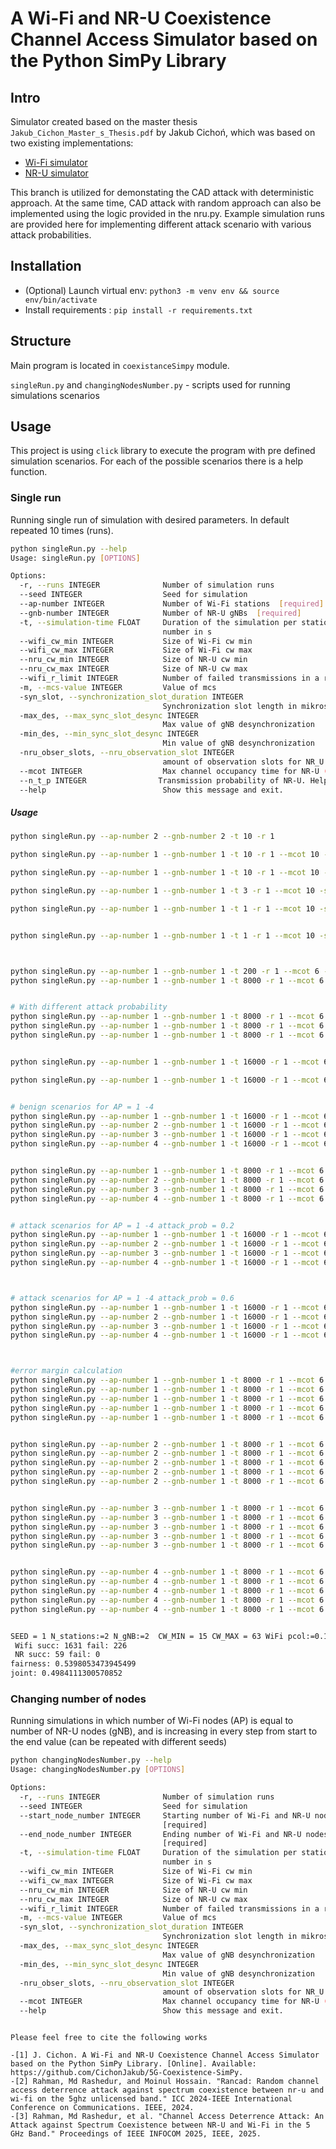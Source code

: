 # A Wi-Fi and NR-U Coexistence Channel Access Simulator based on the Python SimPy Library

## Intro
Simulator created based on the master thesis `Jakub_Cichon_Master_s_Thesis.pdf` by Jakub Cichoń, which was based on two existing implementations:
* [Wi-Fi simulator](https://github.com/ToporPawel/DCF-Simpy)
* [NR-U simulator](https://github.com/marekzajac97/nru-channel-access)

This branch is utilized for demonstating the CAD attack with deterministic approach. At the same time, CAD attack with random approach can also be implemented using the logic provided in the nru.py. Example simulation runs are provided here for implementing different attack scenario with various attack probabilities.

## Installation

- (Optional) Launch virtual env: `python3 -m venv env && source env/bin/activate`
- Install requirements : `pip install -r requirements.txt`

## Structure

Main program is located in `coexistanceSimpy` module.

`singleRun.py` and `changingNodesNumber.py` - scripts used for running simulations scenarios



## Usage

This project is using `click` library to execute the program with pre defined simulation scenarios. For each of the possible scenarios there is a help function.

### Single run
Running single run of simulation with desired parameters. In default repeated 10 times (runs).

```bash
python singleRun.py --help
Usage: singleRun.py [OPTIONS]

Options:
  -r, --runs INTEGER              Number of simulation runs
  --seed INTEGER                  Seed for simulation
  --ap-number INTEGER             Number of Wi-Fi stations  [required]
  --gnb-number INTEGER            Number of NR-U gNBs  [required]
  -t, --simulation-time FLOAT     Duration of the simulation per stations
                                  number in s
  --wifi_cw_min INTEGER           Size of Wi-Fi cw min
  --wifi_cw_max INTEGER           Size of Wi-Fi cw max
  --nru_cw_min INTEGER            Size of NR-U cw min
  --nru_cw_max INTEGER            Size of NR-U cw max
  --wifi_r_limit INTEGER          Number of failed transmissions in a row
  -m, --mcs-value INTEGER         Value of mcs
  -syn_slot, --synchronization_slot_duration INTEGER
                                  Synchronization slot length in mikrosecounds
  -max_des, --max_sync_slot_desync INTEGER
                                  Max value of gNB desynchronization
  -min_des, --min_sync_slot_desync INTEGER
                                  Min value of gNB desynchronization
  -nru_obser_slots, --nru_observation_slot INTEGER
                                  amount of observation slots for NR_U
  --mcot INTEGER                  Max channel occupancy time for NR-U (ms)
  --n_t_p INTEGER                Transmission probability of NR-U. Helps to show the attack probability. attack probability= (100-trasmission probability)/100 (default-100)
  --help                          Show this message and exit.

```
##### Usage
```bash
python singleRun.py --ap-number 2 --gnb-number 2 -t 10 -r 1

python singleRun.py --ap-number 1 --gnb-number 1 -t 10 -r 1 --mcot 10 -syn_slot 500

python singleRun.py --ap-number 1 --gnb-number 1 -t 10 -r 1 --mcot 10 -syn_slot 500 --rogue True

python singleRun.py --ap-number 1 --gnb-number 1 -t 3 -r 1 --mcot 10 -syn_slot 500 --rogue True

python singleRun.py --ap-number 1 --gnb-number 1 -t 1 -r 1 --mcot 10 -syn_slot 500 --rogue True


python singleRun.py --ap-number 1 --gnb-number 1 -t 1 -r 1 --mcot 10 -syn_slot 500 --rogue True -wifi_cw_min 1 -wifi_cw_max 1



python singleRun.py --ap-number 1 --gnb-number 1 -t 200 -r 1 --mcot 6 -syn_slot 500 
python singleRun.py --ap-number 1 --gnb-number 1 -t 8000 -r 1 --mcot 6 -syn_slot 500 


# With different attack probability
python singleRun.py --ap-number 1 --gnb-number 1 -t 8000 -r 1 --mcot 6 -syn_slot 500 -n_t_p 10
python singleRun.py --ap-number 1 --gnb-number 1 -t 8000 -r 1 --mcot 6 -syn_slot 500 -n_t_p 100
python singleRun.py --ap-number 1 --gnb-number 1 -t 8000 -r 1 --mcot 6 -syn_slot 500 -n_t_p 80


python singleRun.py --ap-number 1 --gnb-number 1 -t 16000 -r 1 --mcot 6 -syn_slot 500 -n_t_p 80

python singleRun.py --ap-number 1 --gnb-number 1 -t 16000 -r 1 --mcot 6 -syn_slot 500 -n_t_p 20


# benign scenarios for AP = 1 -4
python singleRun.py --ap-number 1 --gnb-number 1 -t 16000 -r 1 --mcot 6 -syn_slot 500 -n_t_p 100
python singleRun.py --ap-number 2 --gnb-number 1 -t 16000 -r 1 --mcot 6 -syn_slot 500 -n_t_p 100
python singleRun.py --ap-number 3 --gnb-number 1 -t 16000 -r 1 --mcot 6 -syn_slot 500 -n_t_p 100
python singleRun.py --ap-number 4 --gnb-number 1 -t 16000 -r 1 --mcot 6 -syn_slot 500 -n_t_p 100


python singleRun.py --ap-number 1 --gnb-number 1 -t 8000 -r 1 --mcot 6 -syn_slot 500 -n_t_p 100
python singleRun.py --ap-number 2 --gnb-number 1 -t 8000 -r 1 --mcot 6 -syn_slot 500 -n_t_p 100
python singleRun.py --ap-number 3 --gnb-number 1 -t 8000 -r 1 --mcot 6 -syn_slot 500 -n_t_p 100
python singleRun.py --ap-number 4 --gnb-number 1 -t 8000 -r 1 --mcot 6 -syn_slot 500 -n_t_p 100


# attack scenarios for AP = 1 -4 attack_prob = 0.2
python singleRun.py --ap-number 1 --gnb-number 1 -t 16000 -r 1 --mcot 6 -syn_slot 500 -n_t_p 80
python singleRun.py --ap-number 2 --gnb-number 1 -t 16000 -r 1 --mcot 6 -syn_slot 500 -n_t_p 80
python singleRun.py --ap-number 3 --gnb-number 1 -t 16000 -r 1 --mcot 6 -syn_slot 500 -n_t_p 80
python singleRun.py --ap-number 4 --gnb-number 1 -t 16000 -r 1 --mcot 6 -syn_slot 500 -n_t_p 80



# attack scenarios for AP = 1 -4 attack_prob = 0.6
python singleRun.py --ap-number 1 --gnb-number 1 -t 16000 -r 1 --mcot 6 -syn_slot 500 -n_t_p 40
python singleRun.py --ap-number 2 --gnb-number 1 -t 16000 -r 1 --mcot 6 -syn_slot 500 -n_t_p 40
python singleRun.py --ap-number 3 --gnb-number 1 -t 16000 -r 1 --mcot 6 -syn_slot 500 -n_t_p 40
python singleRun.py --ap-number 4 --gnb-number 1 -t 16000 -r 1 --mcot 6 -syn_slot 500 -n_t_p 40



#error margin calculation
python singleRun.py --ap-number 1 --gnb-number 1 -t 8000 -r 1 --mcot 6 -syn_slot 500 -n_t_p 100 -r 10
python singleRun.py --ap-number 1 --gnb-number 1 -t 8000 -r 1 --mcot 6 -syn_slot 500 -n_t_p 80 -r 10
python singleRun.py --ap-number 1 --gnb-number 1 -t 8000 -r 1 --mcot 6 -syn_slot 500 -n_t_p 60 -r 10
python singleRun.py --ap-number 1 --gnb-number 1 -t 8000 -r 1 --mcot 6 -syn_slot 500 -n_t_p 40 -r 10
python singleRun.py --ap-number 1 --gnb-number 1 -t 8000 -r 1 --mcot 6 -syn_slot 500 -n_t_p 20 -r 10


python singleRun.py --ap-number 2 --gnb-number 1 -t 8000 -r 1 --mcot 6 -syn_slot 500 -n_t_p 100 -r 10
python singleRun.py --ap-number 2 --gnb-number 1 -t 8000 -r 1 --mcot 6 -syn_slot 500 -n_t_p 80 -r 10
python singleRun.py --ap-number 2 --gnb-number 1 -t 8000 -r 1 --mcot 6 -syn_slot 500 -n_t_p 60 -r 10
python singleRun.py --ap-number 2 --gnb-number 1 -t 8000 -r 1 --mcot 6 -syn_slot 500 -n_t_p 40 -r 10
python singleRun.py --ap-number 2 --gnb-number 1 -t 8000 -r 1 --mcot 6 -syn_slot 500 -n_t_p 20 -r 10


python singleRun.py --ap-number 3 --gnb-number 1 -t 8000 -r 1 --mcot 6 -syn_slot 500 -n_t_p 100 -r 10
python singleRun.py --ap-number 3 --gnb-number 1 -t 8000 -r 1 --mcot 6 -syn_slot 500 -n_t_p 80 -r 10
python singleRun.py --ap-number 3 --gnb-number 1 -t 8000 -r 1 --mcot 6 -syn_slot 500 -n_t_p 60 -r 10
python singleRun.py --ap-number 3 --gnb-number 1 -t 8000 -r 1 --mcot 6 -syn_slot 500 -n_t_p 40 -r 10
python singleRun.py --ap-number 3 --gnb-number 1 -t 8000 -r 1 --mcot 6 -syn_slot 500 -n_t_p 20 -r 10


python singleRun.py --ap-number 4 --gnb-number 1 -t 8000 -r 1 --mcot 6 -syn_slot 500 -n_t_p 100 -r 10
python singleRun.py --ap-number 4 --gnb-number 1 -t 8000 -r 1 --mcot 6 -syn_slot 500 -n_t_p 80 -r 10
python singleRun.py --ap-number 4 --gnb-number 1 -t 8000 -r 1 --mcot 6 -syn_slot 500 -n_t_p 60 -r 10
python singleRun.py --ap-number 4 --gnb-number 1 -t 8000 -r 1 --mcot 6 -syn_slot 500 -n_t_p 40 -r 10
python singleRun.py --ap-number 4 --gnb-number 1 -t 8000 -r 1 --mcot 6 -syn_slot 500 -n_t_p 20 -r 10


SEED = 1 N_stations:=2 N_gNB:=2  CW_MIN = 15 CW_MAX = 63 WiFi pcol:=0.1217 WiFi cot:=0.8879164 WiFi eff:=0.88074 gNB pcol:=0.0000 gNB cot:=0.0354 gNB eff:=0.0354  all cot:=0.9233164 all eff:=0.91614
 Wifi succ: 1631 fail: 226
 NR succ: 59 fail: 0
fairness: 0.5398053473945499
joint: 0.4984111300570852
```



### Changing number of nodes

Running simulations in which number of Wi-Fi nodes (AP) is equal to number of NR-U nodes (gNB), and is increasing in every step from start to the end value (can be repeated with different seeds)

```bash
python changingNodesNumber.py --help
Usage: changingNodesNumber.py [OPTIONS]

Options:
  -r, --runs INTEGER              Number of simulation runs
  --seed INTEGER                  Seed for simulation
  --start_node_number INTEGER     Starting number of Wi-Fi and NR-U nodes
                                  [required]
  --end_node_number INTEGER       Ending number of Wi-Fi and NR-U nodes
                                  [required]
  -t, --simulation-time FLOAT     Duration of the simulation per stations
                                  number in s
  --wifi_cw_min INTEGER           Size of Wi-Fi cw min
  --wifi_cw_max INTEGER           Size of Wi-Fi cw max
  --nru_cw_min INTEGER            Size of NR-U cw min
  --nru_cw_max INTEGER            Size of NR-U cw max
  --wifi_r_limit INTEGER          Number of failed transmissions in a row
  -m, --mcs-value INTEGER         Value of mcs
  -syn_slot, --synchronization_slot_duration INTEGER
                                  Synchronization slot length in mikrosecounds
  -max_des, --max_sync_slot_desync INTEGER
                                  Max value of gNB desynchronization
  -min_des, --min_sync_slot_desync INTEGER
                                  Min value of gNB desynchronization
  -nru_obser_slots, --nru_observation_slot INTEGER
                                  amount of observation slots for NR_U
  --mcot INTEGER                  Max channel occupancy time for NR-U (ms)
  --help                          Show this message and exit.

```

<!-- ##### Usage
```bash
python changingNodesNumber.py --start_node_number 1 --end_node_number 2 -t 10 -r 1
SEED = 1 N_stations:=1 N_gNB:=1  CW_MIN = 15 CW_MAX = 63 WiFi pcol:=0.0006 WiFi cot:=0.955422 WiFi eff:=0.9477 gNB pcol:=0.0244 gNB cot:=0.024 gNB eff:=0.024  all cot:=0.979422 all eff:=0.9717
 Wifi succ: 1755 fail: 1
 NR succ: 40 fail: 1
fairness: 0.5251039493099016
joint: 0.5142983602410024
SEED = 1 N_stations:=2 N_gNB:=2  CW_MIN = 15 CW_MAX = 63 WiFi pcol:=0.1217 WiFi cot:=0.8879164 WiFi eff:=0.88074 gNB pcol:=0.0000 gNB cot:=0.0354 gNB eff:=0.0354  all cot:=0.9233164 all eff:=0.91614
 Wifi succ: 1631 fail: 226
 NR succ: 59 fail: 0
fairness: 0.5398053473945499
joint: 0.4984111300570852 -->
```

Please feel free to cite the following works

-[1] J. Cichon. A Wi-Fi and NR-U Coexistence Channel Access Simulator based on the Python SimPy Library. [Online]. Available: https://github.com/CichonJakub/5G-Coexistence-SimPy.
-[2] Rahman, Md Rashedur, and Moinul Hossain. "Rancad: Random channel access deterrence attack against spectrum coexistence between nr-u and wi-fi on the 5ghz unlicensed band." ICC 2024-IEEE International Conference on Communications. IEEE, 2024.
-[3] Rahman, Md Rashedur, et al. "Channel Access Deterrence Attack: An Attack against Spectrum Coexistence between NR-U and Wi-Fi in the 5 GHz Band." Proceedings of IEEE INFOCOM 2025, IEEE, 2025.



